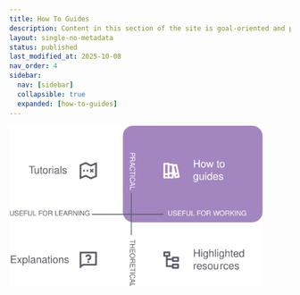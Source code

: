 ```yaml
---
title: How To Guides
description: Content in this section of the site is goal-oriented and practical, geared towards helping you accomplish or plan for work. Visit individual pages in the navigation to learn more.
layout: single-no-metadata
status: published
last_modified_at: 2025-10-08
nav_order: 4
sidebar:
  nav: [sidebar]
  collapsible: true
  expanded: [how-to-guides]
---
```


<img style="float: center; margin: 0px 0px 0px 0px;" width="90%" src="/assets/images/splash-how-to-guides.svg" alt="Diagram showing the relationship of this section of the site to the other navigation sections.">
